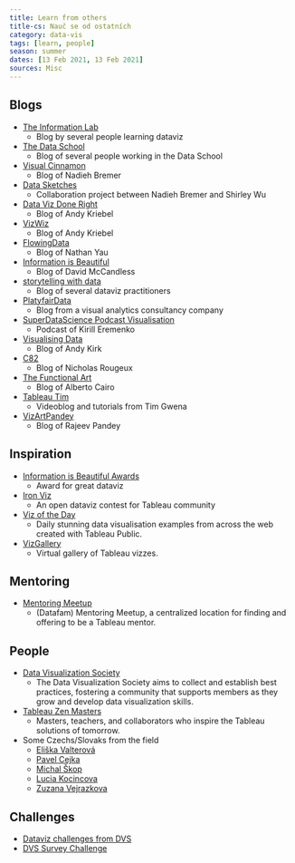 ```yaml
---
title: Learn from others
title-cs: Nauč se od ostatních
category: data-vis
tags: [learn, people]
season: summer
dates: [13 Feb 2021, 13 Feb 2021]
sources: Misc
---
```


## Blogs
* [The Information Lab](https://www.theinformationlab.co.uk/)
  * Blog by several people learning dataviz
* [The Data School](https://www.thedataschool.co.uk/blog/)
  * Blog of several people working in the Data School
* [Visual Cinnamon](https://www.visualcinnamon.com/)
  * Blog of Nadieh Bremer
* [Data Sketches](http://www.datasketch.es/)
  * Collaboration project between Nadieh Bremer and Shirley Wu
* [Data Viz Done Right](http://www.datavizdoneright.com/)
  * Blog of Andy Kriebel
* [VizWiz](https://www.vizwiz.com/)
  * Blog of Andy Kriebel
* [FlowingData](https://flowingdata.com/)
  * Blog of Nathan Yau
* [Information is Beautiful](https://informationisbeautiful.net/)
  * Blog of David McCandless
* [storytelling with data](http://www.storytellingwithdata.com/blog)
  * Blog of several dataviz practitioners
* [PlatyfairData](https://playfairdata.com/blog/)
	* Blog from a visual analytics consultancy company
* [SuperDataScience Podcast Visualisation](https://www.superdatascience.com/podcast)
  * Podcast of Kirill Eremenko 
* [Visualising Data](http://www.visualisingdata.com/blog/)
  * Blog of Andy Kirk
* [C82](https://www.c82.net/)
  * Blog of Nicholas Rougeux
* [The Functional Art](http://www.thefunctionalart.com/)
  * Blog of Alberto Cairo
* [Tableau Tim](https://www.tableautim.com/)
  * Videoblog and tutorials from Tim Gwena
* [VizArtPandey](https://vizartpandey.com/category/tableau/)
  * Blog of Rajeev Pandey

## Inspiration
* [Information is Beautiful Awards](https://www.informationisbeautifulawards.com/showcase?page=1&type=awards)
	* Award for great dataviz
* [Iron Viz](https://www.tableau.com/community/iron-viz)
	* An open dataviz contest for Tableau community
* [Viz of the Day](https://public.tableau.com/s/gallery)
	* Daily stunning data visualisation examples from across the web created with Tableau Public.
* [VizGallery](https://vizgallery.tableaupublic.com/)
	* Virtual gallery of Tableau vizzes.

## Mentoring
* [Mentoring Meetup](http://www.mentoringmeetup.com/)
	* (Datafam) Mentoring Meetup, a centralized location for finding and offering to be a Tableau mentor.

## People
* [Data Visualization Society](https://www.datavisualizationsociety.com/)
	* The Data Visualization Society aims to collect and establish best practices, fostering a community that supports members as they grow and develop data visualization skills.
* [Tableau Zen Masters](https://www.tableau.com/zen-masters)
	* Masters, teachers, and collaborators who inspire the Tableau solutions of tomorrow.
* Some Czechs/Slovaks from the field
	* [Eliška Valterová](https://www.linkedin.com/in/eliskavalterova/)
	* [Pavel Cejka](https://www.linkedin.com/in/pavelcejka/)
	* [Michal Škop](https://github.com/michalskop)
	* [Lucia Kocincova](http://lucyia.com/)
	* [Zuzana Vejrazkova](https://www.linkedin.com/in/zuzanavejrazkova)

## Challenges
* [Dataviz challenges from DVS](https://docs.google.com/spreadsheets/d/1PDsC10-NRVLC5pxZaJ1JO_NzYxVmB7Bx7RPoYPT1h_8/edit#gid=649830353)
* [DVS Survey Challenge](https://www.datavisualizationsociety.com/2020-survey-challenge)
